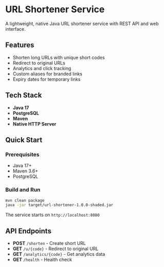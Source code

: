 # URL Shortener Service

A lightweight, native Java URL shortener service with REST API and web interface.

## Features

- Shorten long URLs with unique short codes
- Redirect to original URLs
- Analytics and click tracking
- Custom aliases for branded links
- Expiry dates for temporary links

## Tech Stack

- **Java 17**
- **PostgreSQL**
- **Maven**
- **Native HTTP Server**

## Quick Start

### Prerequisites
- Java 17+
- Maven 3.6+
- PostgreSQL

### Build and Run
```bash
mvn clean package
java -jar target/url-shortener-1.0.0-shaded.jar
```

The service starts on `http://localhost:8080`

## API Endpoints

- **POST** `/shorten` - Create short URL
- **GET** `/u/{code}` - Redirect to original URL
- **GET** `/analytics/{code}` - Get analytics data
- **GET** `/health` - Health check
